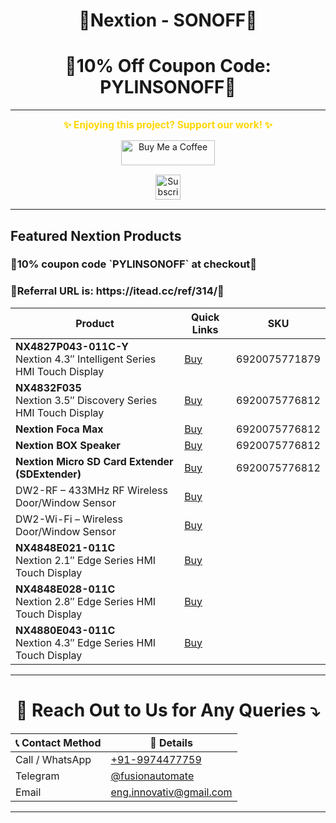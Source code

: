 <h1 align = "center">🌟Nextion - SONOFF🌟</h1>
<h1 align = "center">🌟10% Off Coupon Code: PYLINSONOFF🌟</h1>

---
<p align="center">
  <span style="font-size: 1.1em; color: #FFD700; font-weight: bold;">✨ Enjoying this project? Support our work! ✨</span>
</p>

<p align="center" style="margin: 15px 0;">
  <a href="https://buymeacoffee.com/pylin" target="_blank">
    <img src="https://cdn.buymeacoffee.com/buttons/v2/default-yellow.png" alt="Buy Me a Coffee" style="height: 40px; width: 150px;">
  </a>
</p>

<p align="center" style="margin: 15px 0;">
  <a href="https://www.youtube.com/channel/UCKKhdFV0q8CV5vWUDfiDfTw" target="_blank">
    <img src="https://img.shields.io/badge/SUBSCRIBE%20ON%20YOUTUBE-FF0000?style=for-the-badge&logo=youtube&logoColor=white" alt="Subscribe on YouTube" style="height: 40px;">
  </a>
</p>

---
<!-- 
📍10% Off Coupon Code: PYLINSONOFF
📍 -->

## Featured Nextion Products

<!-- Use the 10% coupon code `PYLINSONOFF` at checkout. Referral: https://itead.cc/ref/314/ -->

<h3 align = "left">🌟10% coupon code `PYLINSONOFF` at checkout🌟</h3>
<h3 align = "left">🌟Referral URL is: https://itead.cc/ref/314/🌟</h3>

| Product | Quick Links | SKU | 
|---|---|---|
| **NX4827P043-011C-Y** <br/> Nextion 4.3″ Intelligent Series HMI Touch Display | [Buy](https://itead.cc/product/4-3-nextion-intelligent-series-hmi-touch-display-with-enclosure/ref/314/) |  6920075771879 |
| **NX4832F035** <br/> Nextion 3.5″ Discovery Series HMI Touch Display | [Buy](https://itead.cc/product/nx4832f035-nextion-3-5-discovery-series-hmi-touch-display/ref/314/) | 6920075776812 |
| **Nextion Foca Max** | [Buy](https://itead.cc/product/nextion-foca-max-5v2a-output-usb-to-ttl-serial-converter-board/ref/314/) | 6920075776812 |
| **Nextion BOX Speaker** | [Buy](https://itead.cc/product/nextion-box-speaker/ref/314/) | 6920075776812 |
| **Nextion Micro SD Card Extender (SDExtender)** | [Buy](https://itead.cc/product/nextion-micro-sd-card-extender/ref/314/) | 6920075776812 |
|DW2-RF – 433MHz RF Wireless Door/Window Sensor |[Buy](https://itead.cc/product/sonoff-dw2-rf-433mhz-rf-wireless-door-window-sensor/ref/314/)||
|DW2-Wi-Fi – Wireless Door/Window Sensor|[Buy](https://itead.cc/product/sonoff-dw2/ref/314/)||
|**NX4848E021-011C** <br/> Nextion 2.1″ Edge Series HMI Touch Display |[Buy](https://itead.cc/product/nx4848e021-011c-nextion-2-1-edge-series-hmi-touch-display/ref/314/)||
|**NX4848E028-011C** <br/> Nextion 2.8″ Edge Series HMI Touch Display|[Buy](https://itead.cc/product/nx4848e028-011c-nextion-2-8-edge-series-hmi-touch-display/ref/314/)||
|**NX4880E043-011C** <br/> Nextion 4.3″ Edge Series HMI Touch Display|[Buy](https://itead.cc/product/nx4880e043-011c-nextion-4-3-edge-series-hmi-touch-display/ref/314/)||


<!-- <details>
<summary>Product details & notes (expand)</summary>

- NX4827P043-011C-Y: Intelligent series includes enclosure and capacitive touch. Recommended for modern projects where touch responsiveness and viewing angles matter.
- NX4832F035: Discovery series is great for prototyping and low-cost displays.
- Foca Max: Useful for flashing Nextion displays or connecting to microcontrollers via USB.
- BOX Speaker: Integrates audio for multimedia projects.
- SDExtender: Handy for loading large assets (images, audio) onto a microSD for Nextion projects.

Tip: Click any Buy link to open the product page. Apply coupon code at checkout to receive the discount.

</details> -->

---

<h1 align="center">📢 Reach Out to Us for Any Queries ⤵️</h1>

<table align="center">
  <thead>
    <tr>
      <th>📞 Contact Method</th>
      <th>🔗 Details</th>
    </tr>
  </thead>
  <tbody>
    <tr>
      <td>Call / WhatsApp</td>
      <td><a href="https://wa.me/919974477759">+91-9974477759</a></td>
    </tr>
    <tr>
      <td>Telegram</td>
      <td><a href="https://t.me/fusionautomate">@fusionautomate</a></td>
    </tr>
    <tr>
      <td>Email</td>
      <td><a href="mailto:eng.innovativ@gmail.com">eng.innovativ@gmail.com</a></td>
    </tr>
  </tbody>
</table>

---

